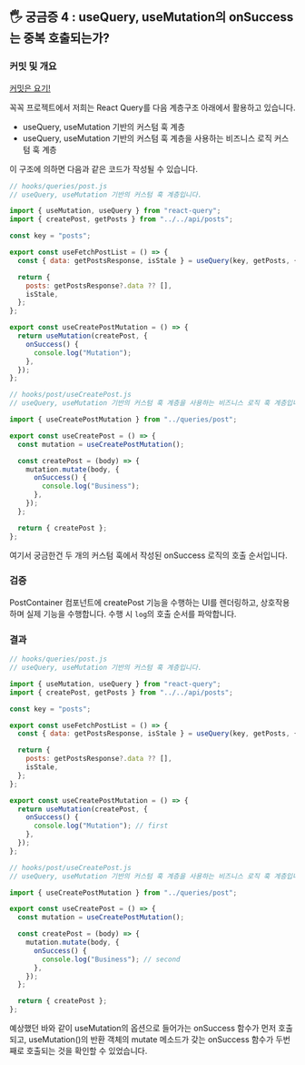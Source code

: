 ## 🖐 궁금증 4 : useQuery, useMutation의 onSuccess는 중복 호출되는가?

### 커밋 및 개요

[커밋은 요기!](https://github.com/juunzzi/react-query-playground/commit/6ab35643af40f80aa673633c37bd87c35235eebf)

꼭꼭 프로젝트에서 저희는 React Query를 다음 계층구조 아래에서 활용하고 있습니다.

- useQuery, useMutation 기반의 커스텀 훅 계층
- useQuery, useMutation 기반의 커스텀 훅 계층을 사용하는 비즈니스 로직 커스텀 훅 계층

이 구조에 의하면 다음과 같은 코드가 작성될 수 있습니다.

```jsx
// hooks/queries/post.js
// useQuery, useMutation 기반의 커스텀 훅 계층입니다.

import { useMutation, useQuery } from "react-query";
import { createPost, getPosts } from "../../api/posts";

const key = "posts";

export const useFetchPostList = () => {
  const { data: getPostsResponse, isStale } = useQuery(key, getPosts, {});

  return {
    posts: getPostsResponse?.data ?? [],
    isStale,
  };
};

export const useCreatePostMutation = () => {
  return useMutation(createPost, {
    onSuccess() {
      console.log("Mutation");
    },
  });
};
```

```jsx
// hooks/post/useCreatePost.js
// useQuery, useMutation 기반의 커스텀 훅 계층을 사용하는 비즈니스 로직 훅 계층입니다.

import { useCreatePostMutation } from "../queries/post";

export const useCreatePost = () => {
  const mutation = useCreatePostMutation();

  const createPost = (body) => {
    mutation.mutate(body, {
      onSuccess() {
        console.log("Business");
      },
    });
  };

  return { createPost };
};
```

여기서 궁금한건 두 개의 커스텀 훅에서 작성된 onSuccess 로직의 호출 순서입니다.

### 검증

PostContainer 컴포넌트에 createPost 기능을 수행하는 UI를 렌더링하고, 상호작용하며 실제 기능을 수행합니다. 수행 시 `log`의 호출 순서를 파악합니다.

### 결과

```jsx
// hooks/queries/post.js
// useQuery, useMutation 기반의 커스텀 훅 계층입니다.

import { useMutation, useQuery } from "react-query";
import { createPost, getPosts } from "../../api/posts";

const key = "posts";

export const useFetchPostList = () => {
  const { data: getPostsResponse, isStale } = useQuery(key, getPosts, {});

  return {
    posts: getPostsResponse?.data ?? [],
    isStale,
  };
};

export const useCreatePostMutation = () => {
  return useMutation(createPost, {
    onSuccess() {
      console.log("Mutation"); // first
    },
  });
};
```

```jsx
// hooks/post/useCreatePost.js
// useQuery, useMutation 기반의 커스텀 훅 계층을 사용하는 비즈니스 로직 훅 계층입니다.

import { useCreatePostMutation } from "../queries/post";

export const useCreatePost = () => {
  const mutation = useCreatePostMutation();

  const createPost = (body) => {
    mutation.mutate(body, {
      onSuccess() {
        console.log("Business"); // second
      },
    });
  };

  return { createPost };
};
```

예상했던 바와 같이 useMutation의 옵션으로 들어가는 onSuccess 함수가 먼저 호출되고, useMutation()의 반환 객체의 mutate 메소드가 갖는 onSuccess 함수가 두번째로 호출되는 것을 확인할 수 있었습니다.
